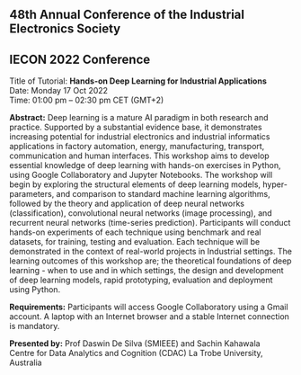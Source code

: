 ## 48th Annual Conference of the Industrial Electronics Society
## IECON 2022 Conference

Title of Tutorial: **Hands-on Deep Learning for Industrial Applications** <br />
Date: Monday 17 Oct 2022 <br />
Time: 01:00 pm – 02:30 pm CET (GMT+2)  <br />

**Abstract:** Deep learning is a mature AI paradigm in both research and practice. Supported by a substantial evidence base, it demonstrates increasing potential for industrial electronics and industrial informatics applications in factory automation, energy, manufacturing, transport, communication and human interfaces. This workshop aims to develop essential knowledge of deep learning with hands-on exercises in Python, using Google Collaboratory and Jupyter Notebooks. The workshop will begin by exploring the structural elements of deep learning models, hyper-parameters, and comparison to standard machine learning algorithms, followed by the theory and application of deep neural networks (classification), convolutional neural networks (image processing), and recurrent neural networks (time-series prediction). Participants will conduct hands-on experiments of each technique using benchmark and real datasets, for training, testing and evaluation. Each technique will be demonstrated in the context of real-world projects in Industrial settings. The learning outcomes of this workshop are; the theoretical foundations of deep learning - when to use and in which settings, the design and development of deep learning models, rapid prototyping, evaluation and deployment using Python.

**Requirements:** Participants will access Google Collaboratory using a Gmail account. A laptop with an Internet browser and a stable Internet connection is mandatory. 


**Presented by:**  Prof Daswin De Silva (SMIEEE) and Sachin Kahawala <br />
Centre for Data Analytics and Cognition (CDAC)
La Trobe University, Australia


